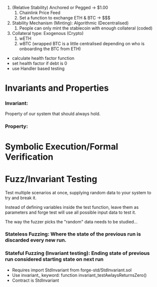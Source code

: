 1. (Relative Stability) Anchored or Pegged -> $1.00
    1. Chainlink Price Feed
    2. Set a function to exchange ETH & BTC -> $$$
2. Stability Mechanism (Minting): Algorithmic (Decentralised)
    1. People can only mint the stablecoin with enough collateral (coded)
3. Collateral type: Exogenous (Crypto)
    1. wETH
    2. wBTC (wrapped BTC is a little centralised depending on who is onboarding the BTC from ETH)

- calculate health factor function
- set health factor if debt is 0
- use Handler based testing

# Invariants and Properties

### Invariant: 
Property of our system that should always hold.

### Property: 

# Symbolic Execution/Formal Verification

# Fuzz/Invariant Testing

Test multiple scenarios at once, supplying random data to your system to try and break it.

Instead of defining variables inside the test function, leave them as parameters and forge test will use all possible input data to test it.

The way the fuzzer picks the "random" data needs to be studied...

### Stateless Fuzzing: Where the state of the previous run is discarded every new run.

### Stateful Fuzzing (Invariant testing): Ending state of previous run considered starting state on next run
* Requires import StdInvariant from forge-std/StdInvariant.sol
* Use invariant_ keyword: function invariant_testAwlaysReturnsZero()
* Contract is StdInvariant
